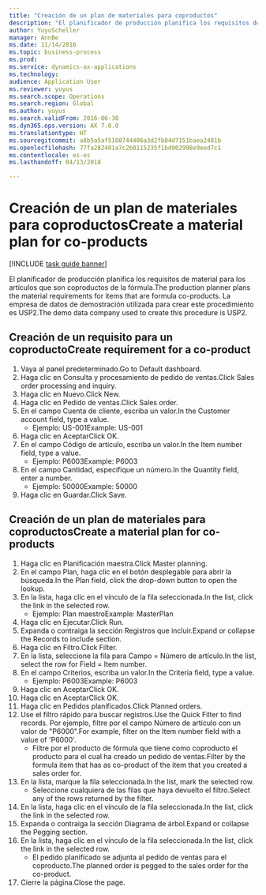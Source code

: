 ```yaml
--- 
title: "Creación de un plan de materiales para coproductos"
description: "El planificador de producción planifica los requisitos de material para los artículos que son coproductos de la fórmula."
author: YuyuScheller
manager: AnnBe
ms.date: 11/14/2016
ms.topic: business-process
ms.prod: 
ms.service: dynamics-ax-applications
ms.technology: 
audience: Application User
ms.reviewer: yuyus
ms.search.scope: Operations
ms.search.region: Global
ms.author: yuyus
ms.search.validFrom: 2016-06-30
ms.dyn365.ops.version: AX 7.0.0
ms.translationtype: HT
ms.sourcegitcommit: a8b5a5af5108744406a3d2fb84d7151baea2481b
ms.openlocfilehash: 77fa282401a7c2b0115235f1bd902998e9eed7c1
ms.contentlocale: es-es
ms.lasthandoff: 04/13/2018

---
```

# <a name="create-a-material-plan-for-co-products"></a><span data-ttu-id="8e005-103">Creación de un plan de materiales para coproductos</span><span class="sxs-lookup"><span data-stu-id="8e005-103">Create a material plan for co-products</span></span>

[!INCLUDE [task guide banner](../../includes/task-guide-banner.md)]

<span data-ttu-id="8e005-104">El planificador de producción planifica los requisitos de material para los artículos que son coproductos de la fórmula.</span><span class="sxs-lookup"><span data-stu-id="8e005-104">The production planner plans the material requirements for items that are formula co-products.</span></span> <span data-ttu-id="8e005-105">La empresa de datos de demostración utilizada para crear este procedimiento es USP2.</span><span class="sxs-lookup"><span data-stu-id="8e005-105">The demo data company used to create this procedure is USP2.</span></span>


## <a name="create-requirement-for-a-co-product"></a><span data-ttu-id="8e005-106">Creación de un requisito para un coproducto</span><span class="sxs-lookup"><span data-stu-id="8e005-106">Create requirement for a co-product</span></span>
1. <span data-ttu-id="8e005-107">Vaya al panel predeterminado.</span><span class="sxs-lookup"><span data-stu-id="8e005-107">Go to Default dashboard.</span></span>
2. <span data-ttu-id="8e005-108">Haga clic en Consulta y procesamiento de pedido de ventas.</span><span class="sxs-lookup"><span data-stu-id="8e005-108">Click Sales order processing and inquiry.</span></span>
3. <span data-ttu-id="8e005-109">Haga clic en Nuevo.</span><span class="sxs-lookup"><span data-stu-id="8e005-109">Click New.</span></span>
4. <span data-ttu-id="8e005-110">Haga clic en Pedido de ventas.</span><span class="sxs-lookup"><span data-stu-id="8e005-110">Click Sales order.</span></span>
5. <span data-ttu-id="8e005-111">En el campo Cuenta de cliente, escriba un valor.</span><span class="sxs-lookup"><span data-stu-id="8e005-111">In the Customer account field, type a value.</span></span>
    * <span data-ttu-id="8e005-112">Ejemplo: US-001</span><span class="sxs-lookup"><span data-stu-id="8e005-112">Example: US-001</span></span>  
6. <span data-ttu-id="8e005-113">Haga clic en Aceptar</span><span class="sxs-lookup"><span data-stu-id="8e005-113">Click OK.</span></span>
7. <span data-ttu-id="8e005-114">En el campo Código de artículo, escriba un valor.</span><span class="sxs-lookup"><span data-stu-id="8e005-114">In the Item number field, type a value.</span></span>
    * <span data-ttu-id="8e005-115">Ejemplo: P6003</span><span class="sxs-lookup"><span data-stu-id="8e005-115">Example: P6003</span></span>  
8. <span data-ttu-id="8e005-116">En el campo Cantidad, especifique un número.</span><span class="sxs-lookup"><span data-stu-id="8e005-116">In the Quantity field, enter a number.</span></span>
    * <span data-ttu-id="8e005-117">Ejemplo: 50000</span><span class="sxs-lookup"><span data-stu-id="8e005-117">Example: 50000</span></span>  
9. <span data-ttu-id="8e005-118">Haga clic en Guardar.</span><span class="sxs-lookup"><span data-stu-id="8e005-118">Click Save.</span></span>

## <a name="create-a-material-plan-for-co-products"></a><span data-ttu-id="8e005-119">Creación de un plan de materiales para coproductos</span><span class="sxs-lookup"><span data-stu-id="8e005-119">Create a material plan for co-products</span></span>
1. <span data-ttu-id="8e005-120">Haga clic en Planificación maestra.</span><span class="sxs-lookup"><span data-stu-id="8e005-120">Click Master planning.</span></span>
2. <span data-ttu-id="8e005-121">En el campo Plan, haga clic en el botón desplegable para abrir la búsqueda.</span><span class="sxs-lookup"><span data-stu-id="8e005-121">In the Plan field, click the drop-down button to open the lookup.</span></span>
3. <span data-ttu-id="8e005-122">En la lista, haga clic en el vínculo de la fila seleccionada.</span><span class="sxs-lookup"><span data-stu-id="8e005-122">In the list, click the link in the selected row.</span></span>
    * <span data-ttu-id="8e005-123">Ejemplo: Plan maestro</span><span class="sxs-lookup"><span data-stu-id="8e005-123">Example: MasterPlan</span></span>  
4. <span data-ttu-id="8e005-124">Haga clic en Ejecutar.</span><span class="sxs-lookup"><span data-stu-id="8e005-124">Click Run.</span></span>
5. <span data-ttu-id="8e005-125">Expanda o contraiga la sección Registros que incluir.</span><span class="sxs-lookup"><span data-stu-id="8e005-125">Expand or collapse the Records to include section.</span></span>
6. <span data-ttu-id="8e005-126">Haga clic en Filtro.</span><span class="sxs-lookup"><span data-stu-id="8e005-126">Click Filter.</span></span>
7. <span data-ttu-id="8e005-127">En la lista, seleccione la fila para Campo = Número de artículo.</span><span class="sxs-lookup"><span data-stu-id="8e005-127">In the list, select the row for Field = Item number.</span></span>
8. <span data-ttu-id="8e005-128">En el campo Criterios, escriba un valor.</span><span class="sxs-lookup"><span data-stu-id="8e005-128">In the Criteria field, type a value.</span></span>
    * <span data-ttu-id="8e005-129">Ejemplo: P6003</span><span class="sxs-lookup"><span data-stu-id="8e005-129">Example: P6003</span></span>  
9. <span data-ttu-id="8e005-130">Haga clic en Aceptar</span><span class="sxs-lookup"><span data-stu-id="8e005-130">Click OK.</span></span>
10. <span data-ttu-id="8e005-131">Haga clic en Aceptar</span><span class="sxs-lookup"><span data-stu-id="8e005-131">Click OK.</span></span>
11. <span data-ttu-id="8e005-132">Haga clic en Pedidos planificados.</span><span class="sxs-lookup"><span data-stu-id="8e005-132">Click Planned orders.</span></span>
12. <span data-ttu-id="8e005-133">Use el filtro rápido para buscar registros.</span><span class="sxs-lookup"><span data-stu-id="8e005-133">Use the Quick Filter to find records.</span></span> <span data-ttu-id="8e005-134">Por ejemplo, filtre por el campo Número de artículo con un valor de "P6000".</span><span class="sxs-lookup"><span data-stu-id="8e005-134">For example, filter on the Item number field with a value of 'P6000'.</span></span>
    * <span data-ttu-id="8e005-135">Filtre por el producto de fórmula que tiene como coproducto el producto para el cual ha creado un pedido de ventas.</span><span class="sxs-lookup"><span data-stu-id="8e005-135">Filter by the formula item that has as co-product of the item that you created a sales order for.</span></span>  
13. <span data-ttu-id="8e005-136">En la lista, marque la fila seleccionada.</span><span class="sxs-lookup"><span data-stu-id="8e005-136">In the list, mark the selected row.</span></span>
    * <span data-ttu-id="8e005-137">Seleccione cualquiera de las filas que haya devuelto el filtro.</span><span class="sxs-lookup"><span data-stu-id="8e005-137">Select any of the rows returned by the filter.</span></span>  
14. <span data-ttu-id="8e005-138">En la lista, haga clic en el vínculo de la fila seleccionada.</span><span class="sxs-lookup"><span data-stu-id="8e005-138">In the list, click the link in the selected row.</span></span>
15. <span data-ttu-id="8e005-139">Expanda o contraiga la sección Diagrama de árbol.</span><span class="sxs-lookup"><span data-stu-id="8e005-139">Expand or collapse the Pegging section.</span></span>
16. <span data-ttu-id="8e005-140">En la lista, haga clic en el vínculo de la fila seleccionada.</span><span class="sxs-lookup"><span data-stu-id="8e005-140">In the list, click the link in the selected row.</span></span>
    * <span data-ttu-id="8e005-141">El pedido planificado se adjunta al pedido de ventas para el coproducto.</span><span class="sxs-lookup"><span data-stu-id="8e005-141">The planned order is pegged to the sales order for the co-product.</span></span>  
17. <span data-ttu-id="8e005-142">Cierre la página.</span><span class="sxs-lookup"><span data-stu-id="8e005-142">Close the page.</span></span>


